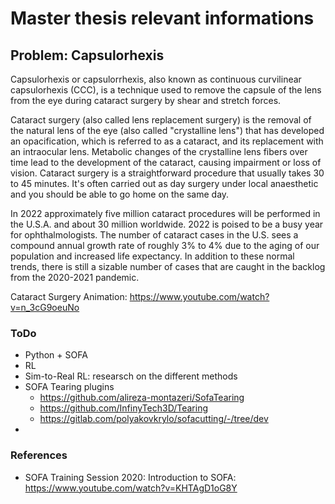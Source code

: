 # Master thesis relevant informations

## Problem: Capsulorhexis
Capsulorhexis or capsulorrhexis, also known as continuous curvilinear capsulorhexis (CCC), is a technique used to remove the capsule of the lens from the eye during cataract surgery by shear and stretch forces.

Cataract surgery (also called lens replacement surgery) is the removal of the natural lens of the eye (also called "crystalline lens") that has developed an opacification, which is referred to as a cataract, and its replacement with an intraocular lens. Metabolic changes of the crystalline lens fibers over time lead to the development of the cataract, causing impairment or loss of vision. Cataract surgery is a straightforward procedure that usually takes 30 to 45 minutes. It's often carried out as day surgery under local anaesthetic and you should be able to go home on the same day.

In 2022 approximately five million cataract procedures will be performed in the U.S.A. and about 30 million worldwide. 2022 is poised to be a busy year for ophthalmologists. The number of cataract cases in the U.S. sees a compound annual growth rate of roughly 3% to 4% due to the aging of our population and increased life expectancy. In addition to these normal trends, there is still a sizable number of cases that are caught in the backlog from the 2020-2021 pandemic.

Cataract Surgery Animation: https://www.youtube.com/watch?v=n_3cG9oeuNo


### ToDo
- Python + SOFA
- RL
- Sim-to-Real RL: researsch on the different methods 
- SOFA Tearing plugins
  - https://github.com/alireza-montazeri/SofaTearing 
  - https://github.com/InfinyTech3D/Tearing
  - https://gitlab.com/polyakovkrylo/sofacutting/-/tree/dev
- 

### References
- SOFA Training Session 2020: Introduction to SOFA: https://www.youtube.com/watch?v=KHTAgD1oG8Y
